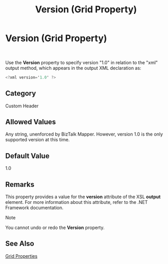 ﻿---
title: Version (Grid Property)
TOCTitle: Version (Grid Property)
ms:assetid: c19cde4b-1483-4acd-9079-6417bdd48e18
ms:mtpsurl: https://msdn.microsoft.com/en-us/library/Aa578466(v=BTS.80)
ms:contentKeyID: 51531061
ms.date: 08/30/2017
mtps_version: v=BTS.80
---

# Version (Grid Property)

 

Use the **Version** property to specify version "1.0" in relation to the "xml" output method, which appears in the output XML declaration as:

```C#
<?xml version='1.0' ?>  
```

## Category

Custom Header

## Allowed Values

Any string, unenforced by BizTalk Mapper. However, version 1.0 is the only supported version at this time.

## Default Value

1.0

## Remarks

This property provides a value for the **version** attribute of the XSL **output** element. For more information about this attribute, refer to the .NET Framework documentation.


> [!NOTE]
> <P>You cannot undo or redo the <STRONG>Version</STRONG> property.</P>



## See Also

[Grid Properties](grid-properties.md)

